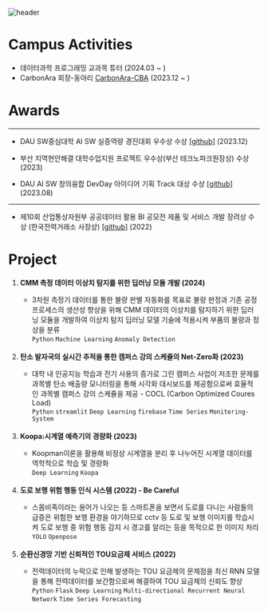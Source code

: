 ![header](https://capsule-render.vercel.app/api?type=waving&color=timeGradient&text=Welcome%20to%20Sumin's%20GitHub%20👋&animation=twinkling&fontSize=35&fontAlignY=40&fontAlign=70&height=250)

# Campus Activities
- 데이터과학 프로그래밍 교과목 튜터 (2024.03 ~ )
- CarbonAra 회장-동아리 [CarbonAra-CBA](https://github.com/CarbonAra-CBA) (2023.12 ~ )
  
# Awards

--------------
- DAU SW중심대학 AI SW 실증역량 경진대회 우수상 수상 [[github]](https://github.com/datascience-labs/COCL) (2023.12)
  
- 부산 지역현안해결 대학수업지원 프로젝트 우수상(부산 테크노파크원장상) 수상 (2023)
- DAU AI SW 창의융합 DevDay 아이디어 기획 Track 대상 수상 [[github]](https://github.com/qor6/A_CO2tracker) (2023.08)
------------------
- 제10회 산업통상자원부 공공데이터 활용 BI 공모전 제품 및 서비스 개발 장려상 수상 (한국전력거래소 사장상) [[github]](https://github.com/qor6/A_Energyfee) (2022)

# Project
  <ol>
    <li><strong>CMM 측정 데이터 이상치 탐지를 위한 딥러닝 모듈 개발 (2024)</strong></li>
    <ul>
      <li>3차원 측정기 데이터를 통한 불량 판별 자동화를 목표로 불량 판정과 기존 공정 프로세스의 생산성 향상을 위해 CMM 데이터의 이상치를 탐지하기 위한 딥러닝 모듈을 개발하여 이상치 탐지 딥러닝 모델 기술에 적용시켜 부품의 불량과 정상을 분류</li>
      <code>Python</code> <code>Machine Learning</code> <code>Anomaly Detection</code>
    </ul><br>
    <li><strong>탄소 발자국의 실시간 추적을 통한 캠퍼스 강의 스케쥴의 Net-Zero화 (2023)</strong></li>
    <ul>
      <li>대학 내 인공지능 학습과 전기 사용의 증가로 그린 캠퍼스 사업이 저조한 문제를 과목별 탄소 배출량 모니터링을 통해 시각화 대시보드를 제공함으로써 효율적인 과목별 캠퍼스 강의 스케쥴을 제공 - COCL (Carbon Optimized Coures Load)</li>
      <code>Python</code> <code>streamlit</code> <code>Deep Learning</code> <code>firebase</code> <code>Time Series</code> <code>Monitering-System</code>
    </ul><br>
    <li><strong>Koopa:시계열 예측기의 경량화 (2023) </strong></li>
    <ul>
      <li>Koopman이론을 활용해 비정상 시계열을 분리 후 나누어진 시계열 데이터를 역학적으로 학습 및 경량화</li>
      <code>Deep Learning</code> <code>Koopa</code>
    </ul><br>
    <li><strong>도로 보행 위험 행동 인식 시스템 (2022) - Be Careful</strong></li>
    <ul>
      <li>스몸비족이라는 용어가 나오는 등 스마트폰을 보면서 도로를 다니는 사람들의 급증은 위험한 보행 환경을 야기하므로 cctv 등 도로 및 보행 이미지를 학습시켜 도로 보행 중 위험 행동 감지 시 경고를 알리는 등을 목적으로 한 이미지 처리</li>
      <code>YOLO</code> <code>Openpose</code>
    </ul><br>
    <li><strong>순환신경망 기반 신뢰적인 TOU요금제 서비스 (2022)</strong></li>
    <ul>
      <li>전력데이터의 누락으로 인해 발생하는 TOU 요금제의 문제점을 최신 RNN 모델을 통해 전력데이터를 보간함으로써 해결하여 TOU 요금제의 신뢰도 향상</li>
      <code>Python</code> <code>Flask</code> <code>Deep Learning</code> <code>Multi-directional Recurrent Neural Network</code> <code>Time Series Forecasting</code>      
    </ul><br>


<!--
**qor6/qor6** is a ✨ _special_ ✨ repository because its `README.md` (this file) appears on your GitHub profile.

Here are some ideas to get you started:

- 🔭 I’m currently working on ...
🌱 COCL & Koopa
- 👯 I’m looking to collaborate on ...
- 🤔 I’m looking for help with ...
- 💬 Ask me about ...
- 📫 How to reach me: ...
- 😄 Pronouns: ...
- ⚡ Fun fact: ...
-->
